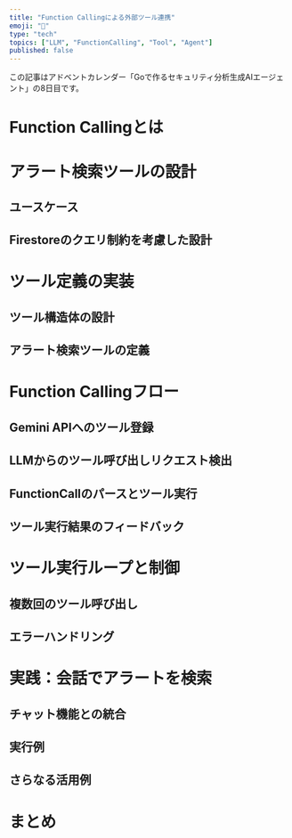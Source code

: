 ```yaml
---
title: "Function Callingによる外部ツール連携"
emoji: "🔧"
type: "tech"
topics: ["LLM", "FunctionCalling", "Tool", "Agent"]
published: false
---
```


この記事はアドベントカレンダー「Goで作るセキュリティ分析生成AIエージェント」の8日目です。

# Function Callingとは



# アラート検索ツールの設計

## ユースケース

## Firestoreのクエリ制約を考慮した設計

# ツール定義の実装

## ツール構造体の設計

## アラート検索ツールの定義

# Function Callingフロー

## Gemini APIへのツール登録

## LLMからのツール呼び出しリクエスト検出

## FunctionCallのパースとツール実行

## ツール実行結果のフィードバック

# ツール実行ループと制御

## 複数回のツール呼び出し

## エラーハンドリング

# 実践：会話でアラートを検索

## チャット機能との統合

## 実行例

## さらなる活用例

# まとめ
